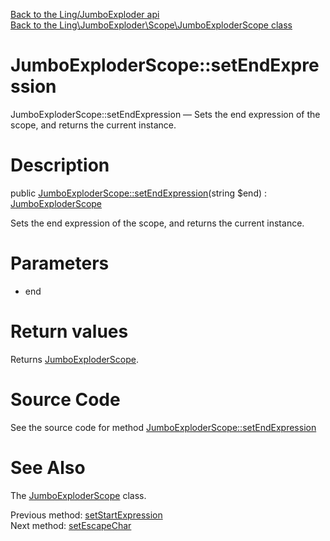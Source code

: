[Back to the Ling/JumboExploder api](https://github.com/lingtalfi/JumboExploder/blob/master/doc/api/Ling/JumboExploder.md)<br>
[Back to the Ling\JumboExploder\Scope\JumboExploderScope class](https://github.com/lingtalfi/JumboExploder/blob/master/doc/api/Ling/JumboExploder/Scope/JumboExploderScope.md)


JumboExploderScope::setEndExpression
================



JumboExploderScope::setEndExpression — Sets the end expression of the scope, and returns the current instance.




Description
================


public [JumboExploderScope::setEndExpression](https://github.com/lingtalfi/JumboExploder/blob/master/doc/api/Ling/JumboExploder/Scope/JumboExploderScope/setEndExpression.md)(string $end) : [JumboExploderScope](https://github.com/lingtalfi/JumboExploder/blob/master/doc/api/Ling/JumboExploder/Scope/JumboExploderScope.md)




Sets the end expression of the scope, and returns the current instance.




Parameters
================


- end

    


Return values
================

Returns [JumboExploderScope](https://github.com/lingtalfi/JumboExploder/blob/master/doc/api/Ling/JumboExploder/Scope/JumboExploderScope.md).








Source Code
===========
See the source code for method [JumboExploderScope::setEndExpression](https://github.com/lingtalfi/JumboExploder/blob/master/Scope/JumboExploderScope.php#L72-L76)


See Also
================

The [JumboExploderScope](https://github.com/lingtalfi/JumboExploder/blob/master/doc/api/Ling/JumboExploder/Scope/JumboExploderScope.md) class.

Previous method: [setStartExpression](https://github.com/lingtalfi/JumboExploder/blob/master/doc/api/Ling/JumboExploder/Scope/JumboExploderScope/setStartExpression.md)<br>Next method: [setEscapeChar](https://github.com/lingtalfi/JumboExploder/blob/master/doc/api/Ling/JumboExploder/Scope/JumboExploderScope/setEscapeChar.md)<br>

